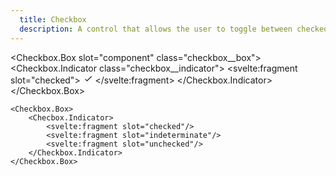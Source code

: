 ```yaml
---
  title: Checkbox
  description: A control that allows the user to toggle between checked and not checked.
---
```


<script>
    import Checkbox from '$lib/components/Checkbox';
</script>

<style global>
.checkbox__box {
  background-color: #5e81ac;
  width: 25px;
  height: 25px;
  display: flex;
  border-radius: 2px;
  align-items: center;
  justify-content: center;
  box-shadow: 0 2px 10px #2e344077;

}
.checkbox__indicator {
    color: #eceff4;
}
</style>

<!--code start-->
<Checkbox.Box slot="component" class="checkbox__box">
    <Checkbox.Indicator class="checkbox__indicator">
        <svelte:fragment slot="checked">
            <svg xmlns="http://www.w3.org/2000/svg" width="16" height="16" fill="currentColor" class="bi bi-check" viewBox="0 0 16 16">
                <path d="M13.854 4.646a.5.5 0 0 1 0 .708l-7 7a.5.5 0 0 1-.708 0l-3-3a.5.5 0 0 1 .708-.708L6.5 10.793l6.646-6.647a.5.5 0 0 1 .708 0z"/>
            </svg>
        </svelte:fragment>
    </Checkbox.Indicator>
</Checkbox.Box>
<!--code end-->

```svelte
<Checkbox.Box>
    <Checbox.Indicator>
        <svelte:fragment slot="checked"/>
        <svelte:fragment slot="indeterminate"/>
        <svelte:fragment slot="unchecked"/>
    </Checkbox.Indicator>
</Checkbox.Box>
```